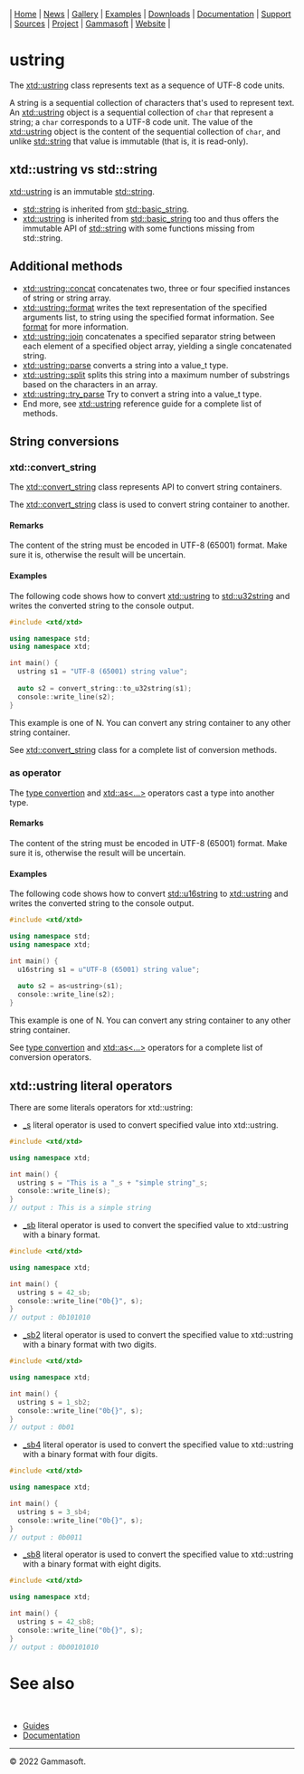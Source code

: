 | [Home](home.md) | [News](news.md) | [Gallery](gallery.md) | [Examples](examples.md) | [Downloads](downloads.md) | [Documentation](documentation.md) | [Support](support.md) | [Sources](https://github.com/gammasoft71/xtd) | [Project](https://sourceforge.net/projects/xtdpro/) | [Gammasoft](gammasoft.md) | [Website](https://gammasoft71.wixsite.com/xtdpro) |

# ustring

The [xtd::ustring](https://codedocs.xyz/gammasoft71/xtd/classxtd_1_1ustring.html) class represents text as a sequence of UTF-8 code units.

A string is a sequential collection of characters that's used to represent text. 
An [xtd::ustring](https://codedocs.xyz/gammasoft71/xtd/classxtd_1_1ustring.html) object is a sequential collection of `char` that represent a string;
a `char` corresponds to a UTF-8 code unit. 
The value of the [xtd::ustring](https://codedocs.xyz/gammasoft71/xtd/classxtd_1_1ustring.html) object is the content of the sequential collection of `char`, and unlike [std::string](https://en.cppreference.com/w/cpp/string/basic_string) that value is immutable (that is, it is read-only).

## xtd::ustring vs std::string

[xtd::ustring](https://codedocs.xyz/gammasoft71/xtd/classxtd_1_1ustring.html) is an immutable [std::string](https://en.cppreference.com/w/cpp/string/basic_string).

* [std::string](https://en.cppreference.com/w/cpp/string/basic_string) is inherited from [std::basic_string<char>](https://en.cppreference.com/w/cpp/string/basic_string).
* [xtd::ustring](https://codedocs.xyz/gammasoft71/xtd/classxtd_1_1ustring.html) is inherited from [std::basic_string<char>](https://en.cppreference.com/w/cpp/string/basic_string) too and thus offers the immutable API of [std::string](https://en.cppreference.com/w/cpp/string/basic_string) with some functions missing from std::string.

## Additional methods

* [xtd::ustring::concat](https://codedocs.xyz/gammasoft71/xtd/classxtd_1_1ustring.html#a9d492d6b9ce2f2e38661a5062009a32f) concatenates two, three or four specified instances of string or string array.
* [xtd::ustring::format](https://codedocs.xyz/gammasoft71/xtd/group__format__parse.html#ga3afd6d163bc6391a48a1f84f28a68ffd) writes the text representation of the specified arguments list, to string using the specified format information. See [format](format.md) for more information.
* [xtd::ustring::join](https://codedocs.xyz/gammasoft71/xtd/classxtd_1_1ustring.html#a95694998a854ba65dde682b879eec355) concatenates a specified separator string between each element of a specified object array, yielding a single concatenated string.
* [xtd::ustring::parse](https://codedocs.xyz/gammasoft71/xtd/classxtd_1_1ustring.html#a90aeac5b1761195838734b45d1268dd3) converts a string into a value_t type.
* [xtd::ustring::split](https://codedocs.xyz/gammasoft71/xtd/classxtd_1_1ustring.html#a96a729c2b591760cb0971d43418b3804) splits this string into a maximum number of substrings based on the characters in an array.
* [xtd::ustring::try_parse](https://codedocs.xyz/gammasoft71/xtd/classxtd_1_1ustring.html#a0975a450a98f2c65f5649d2144a0bf0e) Try to convert a string into a value_t type.
* End more, see [xtd::ustring](https://codedocs.xyz/gammasoft71/xtd/classxtd_1_1ustring.html) reference guide for a complete list of methods.

## String conversions

### xtd::convert_string

The [xtd::convert_string](https://codedocs.xyz/gammasoft71/xtd/classxtd_1_1convert__string.html) class represents API to convert string containers.

The [xtd::convert_string](https://codedocs.xyz/gammasoft71/xtd/classxtd_1_1convert__string.html) class is used to convert string container to another.

#### Remarks 

The content of the string must be encoded in UTF-8 (65001) format. Make sure it is, otherwise the result will be uncertain.

#### Examples

The following code shows how to convert [xtd::ustring](https://codedocs.xyz/gammasoft71/xtd/classxtd_1_1ustring.html) to [std::u32string](https://en.cppreference.com/w/cpp/string/basic_string) and writes the converted string to the console output.

```c++
#include <xtd/xtd>

using namespace std;
using namespace xtd;

int main() {
  ustring s1 = "UTF-8 (65001) string value";
  
  auto s2 = convert_string::to_u32string(s1);
  console::write_line(s2);
}
```

This example is one of N. You can convert any string container to any other string container.

See [xtd::convert_string](https://codedocs.xyz/gammasoft71/xtd/classxtd_1_1convert__string.html) class for a complete list of conversion methods.

### as operator

The [type convertion](type_conversion_overview.md) and [xtd::as<...>](https://codedocs.xyz/gammasoft71/xtd/group__xtd__core.html#ga19379a1158ccd320e208b362f11295b7) operators cast a type into another type.

#### Remarks 

The content of the string must be encoded in UTF-8 (65001) format. Make sure it is, otherwise the result will be uncertain.

#### Examples

The following code shows how to convert [std::u16string](https://en.cppreference.com/w/cpp/string/basic_string) to [xtd::ustring](https://codedocs.xyz/gammasoft71/xtd/classxtd_1_1ustring.html) and writes the converted string to the console output.

```c++
#include <xtd/xtd>

using namespace std;
using namespace xtd;

int main() {
  u16string s1 = u"UTF-8 (65001) string value";
  
  auto s2 = as<ustring>(s1);
  console::write_line(s2);
}
```

This example is one of N. You can convert any string container to any other string container.

See [type convertion](type_conversion_overview.md) and [xtd::as<...>](https://codedocs.xyz/gammasoft71/xtd/group__xtd__core.html#ga19379a1158ccd320e208b362f11295b7) operators for a complete list of conversion operators.

## xtd::ustring literal operators

There are some literals operators for xtd::ustring:

* [_s](https://codedocs.xyz/gammasoft71/xtd/group__xtd__core.html#ga3159a02c625a6b416d84cc09109fa1bb) literal operator is used to convert specified value into xtd::ustring.

```c++
#include <xtd/xtd>

using namespace xtd;

int main() {
  ustring s = "This is a "_s + "simple string"_s;
  console::write_line(s);
}
// output : This is a simple string
```

* [_sb](https://codedocs.xyz/gammasoft71/xtd/group__xtd__core.html#ga3159a02c625a6b416d84cc09109fa1bb) literal operator is used to convert the specified value to xtd::ustring with a binary format.

```c++
#include <xtd/xtd>

using namespace xtd;

int main() {
  ustring s = 42_sb;
  console::write_line("0b{}", s);
}
// output : 0b101010
```

* [_sb2](https://codedocs.xyz/gammasoft71/xtd/group__xtd__core.html#ga3159a02c625a6b416d84cc09109fa1bb) literal operator is used to convert the specified value to xtd::ustring with a binary format with two digits.

```c++
#include <xtd/xtd>

using namespace xtd;

int main() {
  ustring s = 1_sb2;
  console::write_line("0b{}", s);
}
// output : 0b01
```

* [_sb4](https://codedocs.xyz/gammasoft71/xtd/group__xtd__core.html#ga3159a02c625a6b416d84cc09109fa1bb) literal operator is used to convert the specified value to xtd::ustring with a binary format with four digits.

```c++
#include <xtd/xtd>

using namespace xtd;

int main() {
  ustring s = 3_sb4;
  console::write_line("0b{}", s);
}
// output : 0b0011
```

* [_sb8](https://codedocs.xyz/gammasoft71/xtd/group__xtd__core.html#ga3159a02c625a6b416d84cc09109fa1bb) literal operator is used to convert the specified value to xtd::ustring with a binary format with eight digits.

```c++
#include <xtd/xtd>

using namespace xtd;

int main() {
  ustring s = 42_sb8;
  console::write_line("0b{}", s);
}
// output : 0b00101010
```

# See also
​
* [Guides](guides.md)
* [Documentation](documentation.md)

______________________________________________________________________________________________

© 2022 Gammasoft.

